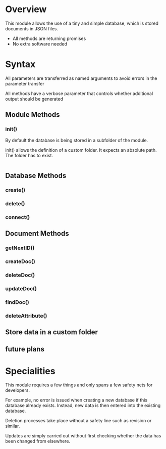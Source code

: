 # Overview
This module allows the use of a tiny and simple database, which is stored documents in JSON files. 

- All methods are returning promises
- No extra software needed

# Syntax
All parameters are transferred as named arguments to avoid errors in the parameter transfer


All methods have a verbose parameter that controls whether additional output should be generated


## Module Methods

### init()
By default the database is being stored in a subfolder of the module. 

init() allows the definition of a custom folder. It expects an absolute path. The folder has to exist.

```

```


## Database Methods

### create()

### delete()

### connect()

## Document Methods

### getNextID()

### createDoc()

### deleteDoc()
    
### updateDoc()
    
### findDoc()

### deleteAttribute()

## Store data in a custom folder

## future plans

# Specialities
This module requires a few things and only spans a few safety nets for developers.

For example, no error is issued when creating a new database if this database already exists. Instead, new data is then entered into the existing database.

Deletion processes take place without a safety line such as revision or similar.

Updates are simply carried out without first checking whether the data has been changed from elsewhere.